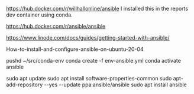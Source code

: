 https://hub.docker.com/r/willhallonline/ansible
I installed this in the reports dev container using conda.

https://hub.docker.com/r/ansible/ansible

https://www.linode.com/docs/guides/getting-started-with-ansible/

How-to-install-and-configure-ansible-on-ubuntu-20-04

pushd ~/src/conda-env
conda create -f env-ansible.yml
conda activate ansible

sudo apt update
sudo apt install software-properties-common
sudo apt-add-repository --yes --update ppa:ansible/ansible
sudo apt install ansible
